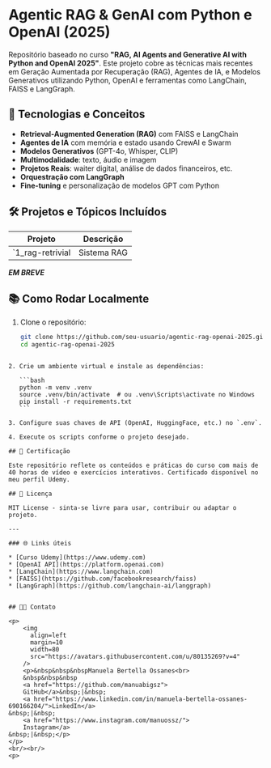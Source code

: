 # Agentic RAG & GenAI com Python e OpenAI (2025)

Repositório baseado no curso **"RAG, AI Agents and Generative AI with Python and OpenAI 2025"**. Este projeto cobre as técnicas mais recentes em Geração Aumentada por Recuperação (RAG), Agentes de IA, e Modelos Generativos utilizando Python, OpenAI e ferramentas como LangChain, FAISS e LangGraph.

## 🚀 Tecnologias e Conceitos

- **Retrieval-Augmented Generation (RAG)** com FAISS e LangChain
- **Agentes de IA** com memória e estado usando CrewAI e Swarm
- **Modelos Generativos** (GPT-4o, Whisper, CLIP)
- **Multimodalidade**: texto, áudio e imagem
- **Projetos Reais**: waiter digital, análise de dados financeiros, etc.
- **Orquestração com LangGraph**
- **Fine-tuning** e personalização de modelos GPT com Python

## 🛠️ Projetos e Tópicos Incluídos

| Projeto                         | Descrição |
|--------------------------------|-----------|
| `1_rag-retrivial               | Sistema RAG  |
***EM BREVE***

## 📚 Como Rodar Localmente

1. Clone o repositório:
   ```bash
   git clone https://github.com/seu-usuario/agentic-rag-openai-2025.git
   cd agentic-rag-openai-2025
````

2. Crie um ambiente virtual e instale as dependências:

   ```bash
   python -m venv .venv
   source .venv/bin/activate  # ou .venv\Scripts\activate no Windows
   pip install -r requirements.txt
   ```

3. Configure suas chaves de API (OpenAI, HuggingFace, etc.) no `.env`.

4. Execute os scripts conforme o projeto desejado.

## 📜 Certificação

Este repositório reflete os conteúdos e práticas do curso com mais de 40 horas de vídeo e exercícios interativos. Certificado disponível no meu perfil Udemy.

## 📌 Licença

MIT License - sinta-se livre para usar, contribuir ou adaptar o projeto.

---

### 🌐 Links úteis

* [Curso Udemy](https://www.udemy.com) 
* [OpenAI API](https://platform.openai.com)
* [LangChain](https://www.langchain.com)
* [FAISS](https://github.com/facebookresearch/faiss)
* [LangGraph](https://github.com/langchain-ai/langgraph)


## 👨‍💻 Contato

<p>
    <img 
      align=left 
      margin=10 
      width=80 
      src="https://avatars.githubusercontent.com/u/80135269?v=4"
    />
    <p>&nbsp&nbsp&nbspManuela Bertella Ossanes<br>
    &nbsp&nbsp&nbsp
    <a href="https://github.com/manuabigsz">
    GitHub</a>&nbsp;|&nbsp;
    <a href="https://www.linkedin.com/in/manuela-bertella-ossanes-690166204/">LinkedIn</a>
&nbsp;|&nbsp;
    <a href="https://www.instagram.com/manuossz/">
    Instagram</a>
&nbsp;|&nbsp;</p>
</p>
<br/><br/>
<p>